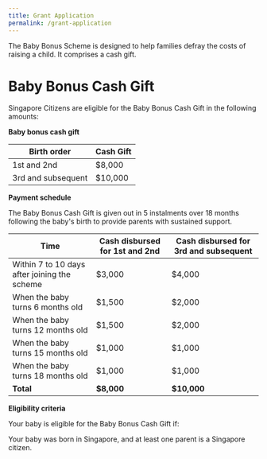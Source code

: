 ```yaml
---
title: Grant Application
permalink: /grant-application
---
```

The Baby Bonus Scheme is designed to help families defray the costs of raising a child. It comprises a cash gift.

# Baby Bonus Cash Gift 

Singapore Citizens are eligible for the Baby Bonus Cash Gift in the following amounts:

**Baby bonus cash gift**

|  Birth order | Cash Gift | 
| -------- | -------- | 
| 1st and 2nd     | $8,000     | 
| 3rd and subsequent     | $10,000     | 

**Payment schedule**

The Baby Bonus Cash Gift is given out in 5 instalments over 18 months following the baby's birth to provide parents with sustained support.

|  Time | Cash disbursed for 1st and 2nd | Cash disbursed for 3rd and subsequent | 
| -------- | -------- | -------- | 
| Within 7 to 10 days after joining the scheme     | $3,000    | $4,000 |
| When the baby turns 6 months old     | $1,500    | $2,000 |
| When the baby turns 12 months old     | $1,500    | $2,000 |
| When the baby turns 15 months old     | $1,000    | $1,000 |
| When the baby turns 18 months old     | $1,000    | $1,000 |
| **Total**     | **$8,000**    | **$10,000** |

**Eligibility criteria**

Your baby is eligible for the Baby Bonus Cash Gift if:

Your baby was born in Singapore, and at least one parent is a Singapore citizen.